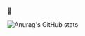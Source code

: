 🐢

![Anurag's GitHub stats](https://github-readme-stats.vercel.app/api?username=rexiamu&hide=contribs,prs)
